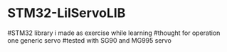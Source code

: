# STM32-LilServoLIB
#STM32 library i made as exercise while learning
#thought for operation one generic servo 
#tested with SG90 and MG995 servo
